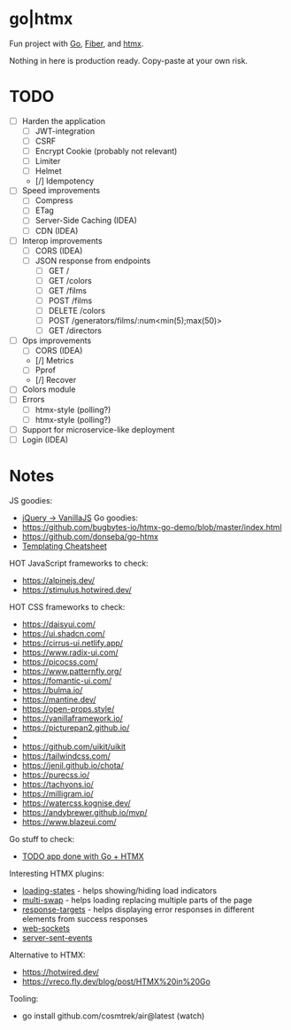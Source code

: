 # go|htmx

Fun project with [Go](https://go.dev/), [Fiber](https://github.com/gofiber/fiber), and [htmx](https://htmx.org/docs/#trigger-modifiers).

Nothing in here is production ready. Copy-paste at your own risk.

# TODO
- [ ] Harden the application
  - [ ] JWT-integration
  - [ ] CSRF
  - [ ] Encrypt Cookie (probably not relevant)
  - [ ] Limiter
  - [ ] Helmet
  - [/] Idempotency
- [ ] Speed improvements
  - [ ] Compress
  - [ ] ETag
  - [ ] Server-Side Caching (IDEA)
  - [ ] CDN (IDEA)
- [ ] Interop improvements
  - [ ] CORS (IDEA)
  - [ ] JSON response from endpoints
      - [ ] GET /
      - [ ] GET /colors
      - [ ] GET /films
      - [ ] POST /films
      - [ ] DELETE /colors
      - [ ] POST /generators/films/:num<min(5);max(50)>
      - [ ] GET /directors
- [ ] Ops improvements
  - [ ] CORS (IDEA)
  - [/] Metrics
  - [ ] Pprof
  - [/] Recover
- [ ] Colors module
- [ ] Errors
  - [ ] htmx-style (polling?)
  - [ ] htmx-style (polling?)
- [ ] Support for microservice-like deployment
- [ ] Login (IDEA)

# Notes
JS goodies:
- [jQuery -> VanillaJS](https://tobiasahlin.com/blog/move-from-jquery-to-vanilla-javascript/)
Go goodies:
- https://github.com/bugbytes-io/htmx-go-demo/blob/master/index.html
- https://github.com/donseba/go-htmx
- [Templating Cheatsheet](https://docs.google.com/document/d/17-eD5SO8ChKi4a4DXJq24SxOgb8AYdBeEpW9pcqj1Ok/edit)

HOT JavaScript frameworks to check:
- https://alpinejs.dev/
- https://stimulus.hotwired.dev/

HOT CSS frameworks to check:
- https://daisyui.com/
- https://ui.shadcn.com/
- https://cirrus-ui.netlify.app/
- https://www.radix-ui.com/
- https://picocss.com/
- https://www.patternfly.org/
- https://fomantic-ui.com/
- https://bulma.io/
- https://mantine.dev/
- https://open-props.style/
- https://vanillaframework.io/
- https://picturepan2.github.io/
-
- https://github.com/uikit/uikit
- https://tailwindcss.com/
- https://jenil.github.io/chota/
- https://purecss.io/
- https://tachyons.io/
- https://milligram.io/
- https://watercss.kognise.dev/
- https://andybrewer.github.io/mvp/
- https://www.blazeui.com/

Go stuff to check:
- [TODO app done with Go + HTMX](https://github.com/paganotoni/todox/tree/main)

Interesting HTMX plugins:
- [loading-states](https://htmx.org/extensions/loading-states/) - helps showing/hiding load indicators
- [multi-swap](https://htmx.org/extensions/multi-swap/) - helps loading replacing multiple parts of the page
- [response-targets](https://htmx.org/extensions/response-targets/) - helps displaying error responses in different elements from success responses
- [web-sockets](https://htmx.org/extensions/web-sockets/)
- [server-sent-events](https://htmx.org/extensions/server-sent-events/)

Alternative to HTMX:
- https://hotwired.dev/
- https://vreco.fly.dev/blog/post/HTMX%20in%20Go

Tooling:
- go install github.com/cosmtrek/air@latest (watch)